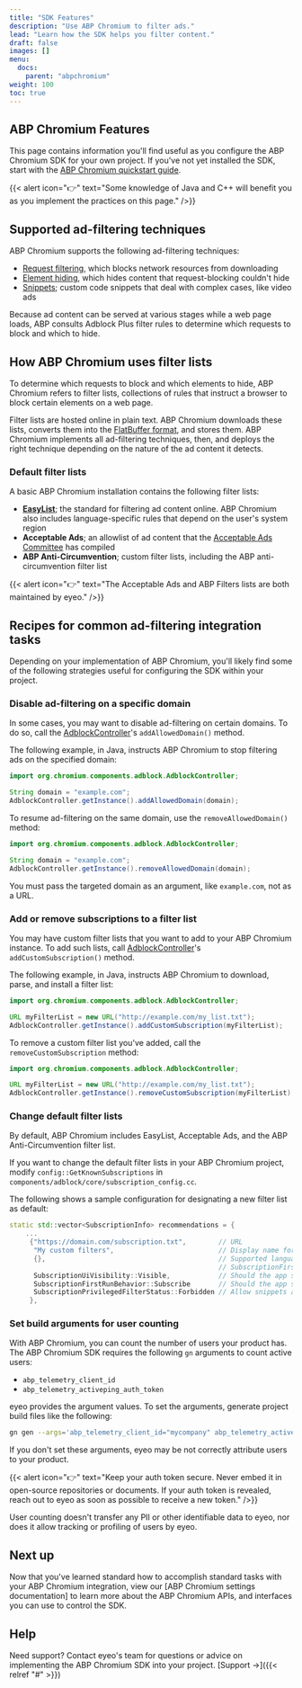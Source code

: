 ```yaml
---
title: "SDK Features"
description: "Use ABP Chromium to filter ads."
lead: "Learn how the SDK helps you filter content."
draft: false
images: []
menu:
  docs:
    parent: "abpchromium"
weight: 100
toc: true
---
```


## ABP Chromium Features

This page contains information you'll find useful as you configure the ABP Chromium SDK for your own project. If you've not yet installed the SDK, start with the [ABP Chromium quickstart guide](/docs/abpchromium/quickstart).

{{< alert icon="👉" text="Some knowledge of Java and C++ will benefit you as you implement the practices on this page." />}}

## Supported ad-filtering techniques

ABP Chromium supports the following ad-filtering techniques:

- [Request filtering](#), which blocks network resources from downloading
- [Element hiding](#), which hides content that request-blocking couldn't hide
- [Snippets](#); custom code snippets that deal with complex cases, like video ads

Because ad content can be served at various stages while a web page loads, ABP consults Adblock Plus filter rules to determine which requests to block and which to hide.

## How ABP Chromium uses filter lists

To determine which requests to block and which elements to hide, ABP Chromium refers to filter lists, collections of rules that instruct a browser to block certain elements on a web page.

Filter lists are hosted online in plain text. ABP Chromium downloads these lists, converts them into the [FlatBuffer format](https://google.github.io/flatbuffers/), and stores them. ABP Chromium implements all ad-filtering techniques, then, and deploys the right technique depending on the nature of the ad content it detects.

### Default filter lists

A basic ABP Chromium installation contains the following filter lists:

- [**EasyList**](https://easylist.to/); the standard for filtering ad content online. ABP Chromium also includes language-specific rules that depend on the user's system region
- **Acceptable Ads**; an allowlist of ad content that the [Acceptable Ads Committee](https://acceptableads.com/) has compiled
- **ABP Anti-Circumvention**; custom filter lists, including the ABP anti-circumvention filter list

{{< alert icon="👉" text="The Acceptable Ads and ABP Filters lists are both maintained by eyeo." />}}

## Recipes for common ad-filtering integration tasks

Depending on your implementation of ABP Chromium, you'll likely find some of the following strategies useful for configuring the SDK within your project.

### Disable ad-filtering on a specific domain

In some cases, you may want to disable ad-filtering on certain domains. To do so, call the [AdblockController](https://gitlab.com/eyeo/adblockplus/abpchromium/-/blob/eyeo-103-dev/chrome/android/java/src/org/chromium/chrome/browser/adblock/AdblockController.java)'s `addAllowedDomain()` method.

The following example, in Java, instructs ABP Chromium to stop filtering ads on the specified domain:

```java
import org.chromium.components.adblock.AdblockController;

String domain = "example.com";
AdblockController.getInstance().addAllowedDomain(domain);
```

To resume ad-filtering on the same domain, use the `removeAllowedDomain()` method:

```java
import org.chromium.components.adblock.AdblockController;

String domain = "example.com";
AdblockController.getInstance().removeAllowedDomain(domain);
```

You must pass the targeted domain as an argument, like `example.com`, not as a URL.

### Add or remove subscriptions to a filter list

You may have custom filter lists that you want to add to your ABP Chromium instance. To add such lists, call [AdblockController](https://gitlab.com/eyeo/adblockplus/abpchromium/-/blob/eyeo-103-dev/chrome/android/java/src/org/chromium/chrome/browser/adblock/AdblockController.java)'s `addCustomSubscription()` method.

The following example, in Java, instructs ABP Chromium to download, parse, and install a filter list:

```java
import org.chromium.components.adblock.AdblockController;

URL myFilterList = new URL("http://example.com/my_list.txt");
AdblockController.getInstance().addCustomSubscription(myFilterList);
```

To remove a custom filter list you've added, call the `removeCustomSubscription` method:

```java
import org.chromium.components.adblock.AdblockController;

URL myFilterList = new URL("http://example.com/my_list.txt");
AdblockController.getInstance().removeCustomSubscription(myFilterList);
```

### Change default filter lists

By default, ABP Chromium includes EasyList, Acceptable Ads, and the ABP Anti-Circumvention filter list.

If you want to change the default filter lists in your ABP Chromium project, modify `config::GetKnownSubscriptions` in `components/adblock/core/subscription_config.cc`.

The following shows a sample configuration for designating a new filter list as default:

```cpp
static std::vector<SubscriptionInfo> recommendations = {
    ...
     {"https://domain.com/subscription.txt",        // URL
      "My custom filters",                          // Display name for settings
      {},                                           // Supported languages list, considered for
                                                    // SubscriptionFirstRunBehavior::SubscribeIfLocaleMatch
      SubscriptionUiVisibility::Visible,            // Should the app show a subscription in the settings
      SubscriptionFirstRunBehavior::Subscribe       // Should the app subscribe on first run
      SubscriptionPrivilegedFilterStatus::Forbidden // Allow snippets and header filters or not
     },
```

### Set build arguments for user counting

With ABP Chromium, you can count the number of users your product has. The ABP Chromium SDK requires the following `gn` arguments to count active users:

* `abp_telemetry_client_id`
* `abp_telemetry_activeping_auth_token`

eyeo provides the argument values. To set the arguments, generate project build files like the following:

```sh
gn gen --args='abp_telemetry_client_id="mycompany" abp_telemetry_activeping_auth_token="peyJhbGciOiJIUzI1NiIsInR5cCI6IkpXVCJ9" ...' ...
```

If you don't set these arguments, eyeo may be not correctly attribute users to your product.

{{< alert icon="👉" text="Keep your auth token secure. Never embed it in open-source repositories or documents. If your auth token is revealed, reach out to eyeo as soon as possible to receive a new token." />}}

User counting doesn't transfer any PII or other identifiable data to eyeo, nor does it allow tracking or profiling of users by eyeo.

## Next up

Now that you've learned standard how to accomplish standard tasks with your ABP Chromium integration, view our [ABP Chromium settings documentation] to learn more about the ABP Chromium APIs, and interfaces you can use to control the SDK.

## Help

Need support?  Contact eyeo's team for questions or advice on implementing the ABP Chromium SDK into your project. [Support →]({{< relref "#" >}})
